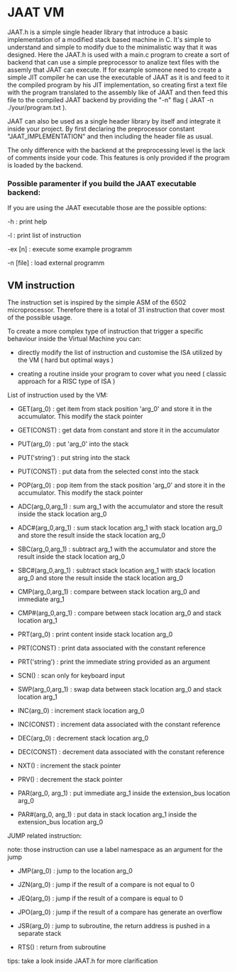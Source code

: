 # JAAT VM

JAAT.h is a simple single header library that introduce a basic implementation of a modified stack based machine in C. It's simple to understand and simple to modify due to the minimalistic way that it was designed.
Here the JAAT.h is used with a main.c program to create a sort of backend that can use a simple preprocessor to analize text files with the assemly that JAAT can execute. If for example someone need to create a simple JIT compiler he can use the executable of JAAT as it is and feed to it the compiled program by his JIT implementation, so creating first a text file with the program translated to the assembly like of JAAT and then feed this file to the compiled JAAT backend by providing the "-n" flag ( JAAT -n ./your/program.txt ).


JAAT can also be used as a single header library by itself and integrate it inside your project. By first declaring the preprocessor constant "JAAT_IMPLEMENTATION" and then including the header file as usual.


The only difference with the backend at the preprocessing level is the lack of comments inside your code. This features is only provided if the program is loaded by the backend.

### Possible paramenter if you build the JAAT executable backend:

If you are using the JAAT executable those are the possible options:

-h : print help

-l : print list of instruction

-ex [n] : execute some example programm

-n [file] : load external programm


## VM instruction 


The instruction set is inspired by the simple ASM of the 6502 microprocessor. Therefore there is a total of 31 instruction that cover most of the possible usage. 


To create a more complex type of instruction that trigger a specific behaviour inside the Virtual Machine you can:



- directly modify the list of instruction and customise the ISA utilized by the VM ( hard but optimal ways )

- creating a routine inside your program to cover what you need ( classic approach for a RISC type of ISA )



List of instruction used by the VM:

- GET(arg_0) : get item from stack position 'arg_0' and store it in the accumulator. This modify the stack pointer

- GET(CONST) : get data from constant and store it in the accumulator

- PUT(arg_0) : put 'arg_0' into the stack

- PUT('string') : put string into the stack

- PUT(CONST) : put data from the selected const into the stack

- POP(arg_0) : pop item from the stack position 'arg_0' and store it in the accumulator. This modify the stack pointer

- ADC(arg_0,arg_1) : sum arg_1 with the accumulator and store the result inside the stack location arg_0

- ADC#(arg_0,arg_1) : sum stack location arg_1 with stack location arg_0 and store the result inside the stack location arg_0

- SBC(arg_0,arg_1) : subtract arg_1 with the accumulator and store the result inside the stack location arg_0

- SBC#(arg_0,arg_1) : subtract stack location arg_1 with stack location arg_0 and store the result inside the stack location arg_0

- CMP(arg_0,arg_1) : compare between stack location arg_0 and immediate arg_1

- CMP#(arg_0,arg_1) : compare between stack location arg_0 and stack location arg_1

- PRT(arg_0) : print content inside stack location arg_0

- PRT(CONST) : print data associated with the constant reference

- PRT('string') : print the immediate string provided as an argument

- SCN() : scan only for keyboard input

- SWP(arg_0,arg_1) : swap data between stack location arg_0 and stack location arg_1

- INC(arg_0) : increment stack location arg_0

- INC(CONST) : increment data associated with the constant reference

- DEC(arg_0) : decrement stack location arg_0

- DEC(CONST) : decrement data associated with the constant reference

- NXT() : increment the stack pointer

- PRV() : decrement the stack pointer

- PAR(arg_0, arg_1) : put immediate arg_1 inside the extension_bus location arg_0

- PAR#(arg_0, arg_1) : put data in stack location arg_1 inside the extension_bus location arg_0


JUMP related instruction:

note: those instruction can use a label namespace as an argument for the jump

- JMP(arg_0) : jump to the location arg_0

- JZN(arg_0) : jump if the result of a compare is not equal to 0

- JEQ(arg_0) : jump if the result of a compare is equal to 0

- JPO(arg_0) : jump if the result of a compare has generate an overflow

- JSR(arg_0) : jump to subroutine, the return address is pushed in a separate stack

- RTS() : return from subroutine


tips: take a look inside JAAT.h for more clarification
